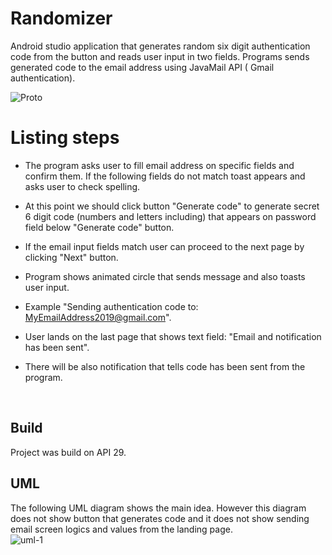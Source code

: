 # Randomizer
Android studio application that generates random six digit authentication code from the button and reads user input in two fields. Programs sends generated code to the email address using JavaMail API ( Gmail authentication).

![Proto](https://user-images.githubusercontent.com/52996898/69582462-5537cd00-0fe1-11ea-8a5c-bd86983884c4.PNG)

# Listing steps
 * The program asks user to fill email address on specific fields and confirm them. If the following fields do not match toast appears and asks user to check spelling.

 * At this point we should click button "Generate code" to generate secret 6 digit code (numbers and letters including) that appears on password field below "Generate code" button.

 * If the email input fields match user can proceed to the next page by clicking "Next" button.
 * Program shows animated circle that sends message and also toasts user input.
 * Example "Sending authentication code to: MyEmailAddress2019@gmail.com".

 * User lands on the last page that shows text field: "Email and notification has been sent".
 * There will be also notification that tells code has been sent from the program.
<br>

## Build
Project was build on API 29.
## UML
The following UML diagram shows the main idea. 
However this diagram does not show button that generates code and it does not show sending email screen logics and values from the landing page.
<br>
![uml-1](https://user-images.githubusercontent.com/52996898/69579366-0129ea00-0fdb-11ea-997c-9133ee48a8a9.PNG)
